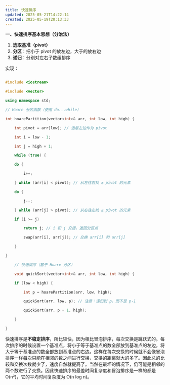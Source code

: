 ```yaml
---
title: 快速排序
updated: 2025-05-21T14:22:14
created: 2025-05-19T20:13:33
---
```


**一、快速排序基本思想（分治法）**
1.  **选取基准（pivot）**
2.  **分区**：把小于 pivot 的放左边，大于的放右边
3.  **递归**：分别对左右子数组排序

实现：
```c++

#include <iostream>

#include <vector>

using namespace std;

// Hoare 分区函数（使用 do...while）

int hoarePartition(vector<int>& arr, int low, int high) {

    int pivot = arr[low]; // 选最左边作为 pivot

    int i = low - 1;

    int j = high + 1;

    while (true) {

    do {

        i++;

    } while (arr[i] < pivot); // 从左往右找 ≥ pivot 的元素

    do {

        j--;

    } while (arr[j] > pivot); // 从右往左找 ≤ pivot 的元素

    if (i >= j)

        return j; // i 和 j 交错，返回分区点

        swap(arr[i], arr[j]); // 交换 arr[i] 和 arr[j]

    }

}

    // 快速排序（基于 Hoare 分区）

    void quickSort(vector<int>& arr, int low, int high) {

    if (low < high) {

        int p = hoarePartition(arr, low, high);

        quickSort(arr, low, p); // 注意：递归到 p，而不是 p-1

        quickSort(arr, p + 1, high);

    }

}
```
快速排序是**不稳定排序**，所比较快，因为相比冒泡排序，每次交换是跳跃式的。每次排序的时候设置一个基准点，将小于等于基准点的数全部放到基准点的左边，将大于等于基准点的数全部放到基准点的右边。这样在每次交换的时候就不会像冒泡排序一样每次只能在相邻的数之间进行交换，交换的距离就大的多了。因此总的比较和交换次数就少了，速度自然就提高了。当然在最坏的情况下，仍可能是相邻的两个数进行了交换。因此快速排序的最差时间复杂度和冒泡排序是一样的都是 O(n²)，它的平均时间复杂度为 O(n log n)。